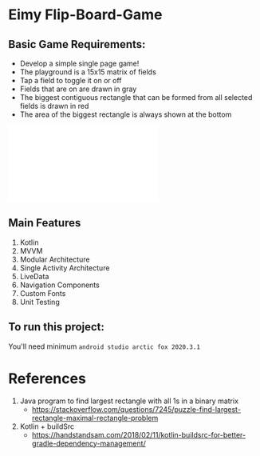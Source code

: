 # Eimy Flip-Board-Game

## Basic Game Requirements:
* Develop a simple single page game!
* The playground is a 15x15 matrix of fields
* Tap a field to toggle it on or off
* Fields that are on are drawn in gray
* The biggest contiguous rectangle that can be formed from all selected fields is drawn in red
* The area of the biggest rectangle is always shown at the bottom

![Task Screenshot](quiz_screenshot.pdf)

## Main Features
1. Kotlin
1. MVVM
1. Modular Architecture
1. Single Activity Architecture
1. LiveData
1. Navigation Components
1. Custom Fonts
1. Unit Testing

## To run this project:
You'll need minimum `android studio arctic fox 2020.3.1`

# References
1. Java program to find largest rectangle with all 1s in a binary matrix
    - https://stackoverflow.com/questions/7245/puzzle-find-largest-rectangle-maximal-rectangle-problem
1. Kotlin + buildSrc
    - https://handstandsam.com/2018/02/11/kotlin-buildsrc-for-better-gradle-dependency-management/


